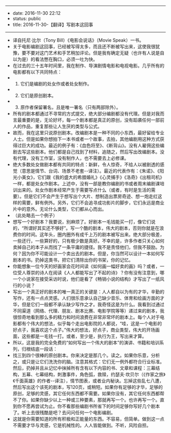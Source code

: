 - --
- date: 2016-11-30 22:12
- status: public
- title: 2016-11-30-【翻译】写剧本这回事
- --
- 译自托尼·比尔（Tony Bill）《电影会说话》（Movie Speak）一书。
- 关于电影编剧这回事，已经被写得太多，而且还不断被写出来，这使我很犹豫，要不要对这门艺术和手艺稍加评论。但是我有确定无疑（也许有人说是自以为是）的看法憋在胸口，必须一吐为快。
- 在过去的三十五年时间里，我在制作、导演剧情电影和电视电影。几乎所有的电影都有以下共同特点：
- 1. 它们是编剧的处女作或者处女制作。
- 2. 它们是原创剧本。
- 3. 原作者保留署名，且是唯一署名（只有两部除外）。
- 所有的剧本都通过不寻常的方式提交，绝大部分编剧都没有代理。但是对我而言最重要的是，无论好坏，每一个剧本都是真正的原创，没有蹈袭任何一部前人的作品，重复那些让人生厌的类型与公式。
- 故而，我在这里只说原创剧本。改编剧本是一种不同的小东西，最好留给专业人士。但是如果你想拍下一本书或者一个故事，去拍，其他编剧用这种方式获得过巨大的成功。最近的例子有：《血色将至》、《断背山》。没有人雇佣这些编剧去写这些剧本。他们都是自己找到了材料，追随之，然后写出改编剧本。没有代理，没有工作室，没有制作人，也不需要去上必修课。
- 绝大多数处女做剧本都有共同的特点：新鲜，令人惊奇，不给人以被剧透的感觉（意思是情节、台词、场景不老套--译注）。最近的代表作有：《朱诺》、《阳光小美女》，它们跟《我的盛大的希腊婚礼》《心灵捕手》《洛奇》《出租司机》一样，都是处女作剧本。上述中，没有一部是教你编剧的书或者周末编剧课培训出来的。处女作剧本经常产生于需要写点什么（或者，有时是生活的需要）。但是它们不会产生于想写出个大片、想制造出票房奇迹、想一炮走红这样的需要，鲜有例外。另外，它们不会追寻成功影片的脚步，它们永远是商业片中的意外。无论什么类型，它们都从心而出。
- （此处略去一个例子）
- 想写一个好剧本？我要说，别麻烦了。好剧本一毛钱能买一打，像它们说的，“所谓好其实还不够好”。写一个酷的剧本，伟大的剧本，否则你就是在浪费你的时间。这年头，圈内圈外有成千上万的剧本被写出来。绝大部分极差，一些还行，一些算好的，只有极少数是真好。不幸的是，许多作者只关心如何卖掉自己的本子从而找了一条平庸的捷径。我不是责怪他们，但我不鼓励。为何？因为你不可能设计一个卖出去的剧本。但是，你当然可以设计一本如何写剧本的书。扔掉这类书，把它们清除出你的书架，你的记忆。
- 你能想象一位今天的好画家会花时间读《如何画一幅好卖的画》吗？或者，一位受人尊崇的诗人在阅读《人人都能写出了不起的诗》？你有没有注意到，哪一个小说家在接受采访时说，他们是看了《畅销小说的结构》才写出了一纸风行的小说？
- 写出一个真正好的剧本的唯一真正的关键是：人人都自以为有的才华，辛勤的写作，还有一点点灵感。人们很乐意承认自己缺少音乐、体育和绘画方面的才华，但是它们一般都不承认缺少写作之才。我奇怪这是为什么。我看到过通过不同渠道（网络、代理、朋友、剧本比赛、电影学院等等）递过来的剧本，我很惊奇地看到那么多的精力和时间浪费在非常非常坏的剧本上。每个人对于电影都有个伟大的想法，似乎每个走出电影院的人都说，“哇，这是一个电影的好点子，我喜欢这个点子。”伟大的想法，好点子，商业类型，伟大的开场画面，这些都是一毛钱一打。或者，至少是，执行为王，写出来才算。
- 所以，这是我的完全免费的“如何写出一个伟大的剧本”的演讲、书籍和培训系列，归根结底一段话：
- 找三到四个很棒的原创剧本。你来决定是那几个。读之。如果你乐意，分析之，或只是让它们洗洗你的脑。注意其格式：它们无一例外都符合行业标准。然后，扔掉并且从记忆中抹掉所有含有以下内容的书、文章和课程：三幕结构，五幕、七幕结构，刺激事件，角色弧，救赎，约瑟夫·坎贝尔（《作家之旅》《千面英雄》的作者--译注），情节图表，或者业内秘诀。忘掉这些乱七八遭，然后写出这个该死的剧本，写120页，或稍短。如果你有足够的才华，足够的原创，足够的灵感，其它任何东西都不需要。如果你没有，其它任何东西都帮不了你。如果你缺少以上一种或三种要素，那就再写一个。也许再写一个。直到你不愿再尝试为止。你不看那些编剧书所省下的时间足够你写好几个剧本了。听上去很残酷是吧？去问问任何一个电影编剧。
- 这就是你需要知道的所有积极和正能量的东西。不容易，但简单。做到这一点不需要才华与灵感，它是机械性的。人人皆能做到。不听，风险自担。
